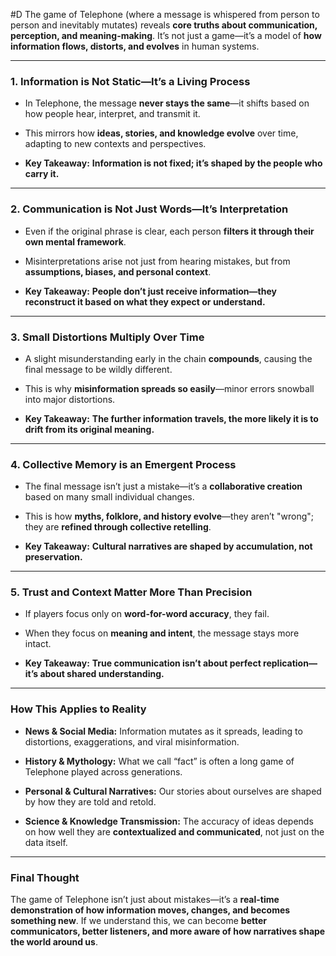  #D The game of Telephone (where a message is whispered from person to person and inevitably mutates) reveals **core truths about communication, perception, and meaning-making**. It’s not just a game—it’s a model of **how information flows, distorts, and evolves** in human systems.

---

### **1. Information is Not Static—It’s a Living Process**

- In Telephone, the message **never stays the same**—it shifts based on how people hear, interpret, and transmit it.
    
- This mirrors how **ideas, stories, and knowledge evolve** over time, adapting to new contexts and perspectives.
    
- **Key Takeaway:** **Information is not fixed; it’s shaped by the people who carry it.**
    

---

### **2. Communication is Not Just Words—It’s Interpretation**

- Even if the original phrase is clear, each person **filters it through their own mental framework**.
    
- Misinterpretations arise not just from hearing mistakes, but from **assumptions, biases, and personal context**.
    
- **Key Takeaway:** **People don’t just receive information—they reconstruct it based on what they expect or understand.**
    

---

### **3. Small Distortions Multiply Over Time**

- A slight misunderstanding early in the chain **compounds**, causing the final message to be wildly different.
    
- This is why **misinformation spreads so easily**—minor errors snowball into major distortions.
    
- **Key Takeaway:** **The further information travels, the more likely it is to drift from its original meaning.**
    

---

### **4. Collective Memory is an Emergent Process**

- The final message isn’t just a mistake—it’s a **collaborative creation** based on many small individual changes.
    
- This is how **myths, folklore, and history evolve**—they aren’t "wrong"; they are **refined through collective retelling**.
    
- **Key Takeaway:** **Cultural narratives are shaped by accumulation, not preservation.**
    

---

### **5. Trust and Context Matter More Than Precision**

- If players focus only on **word-for-word accuracy**, they fail.
    
- When they focus on **meaning and intent**, the message stays more intact.
    
- **Key Takeaway:** **True communication isn’t about perfect replication—it’s about shared understanding.**
    

---

### **How This Applies to Reality**

- **News & Social Media:** Information mutates as it spreads, leading to distortions, exaggerations, and viral misinformation.
    
- **History & Mythology:** What we call “fact” is often a long game of Telephone played across generations.
    
- **Personal & Cultural Narratives:** Our stories about ourselves are shaped by how they are told and retold.
    
- **Science & Knowledge Transmission:** The accuracy of ideas depends on how well they are **contextualized and communicated**, not just on the data itself.
    

---

### **Final Thought**

The game of Telephone isn’t just about mistakes—it’s a **real-time demonstration of how information moves, changes, and becomes something new**. If we understand this, we can become **better communicators, better listeners, and more aware of how narratives shape the world around us**.